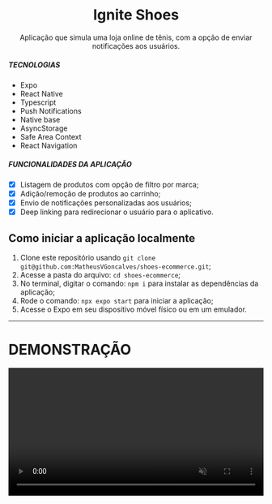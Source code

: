 <h1 align="center">
Ignite Shoes
</h1>

<p align="center">Aplicação que simula uma loja online de tênis, com a opção de enviar notificações aos usuários.</p>

##### TECNOLOGIAS

- Expo
- React Native
- Typescript
- Push Notifications
- Native base
- AsyncStorage
- Safe Area Context
- React Navigation

##### FUNCIONALIDADES DA APLICAÇÃO

- [x] Listagem de produtos com opção de filtro por marca;
- [x] Adição/remoção de produtos ao carrinho;
- [x] Envio de notificações personalizadas aos usuários;
- [x] Deep linking para redirecionar o usuário para o aplicativo.

## Como iniciar a aplicação localmente

1. Clone este repositório usando `git clone git@github.com:MatheusVGoncalves/shoes-ecommerce.git`;
2. Acesse a pasta do arquivo: `cd shoes-ecommerce`;<br />
3. No terminal, digitar o comando: `npm i` para instalar as dependências da aplicação;
4. Rode o comando: `npx expo start` para iniciar a aplicação;
5. Acesse o Expo em seu dispositivo móvel físico ou em um emulador.

<hr />

# DEMONSTRAÇÃO

<video src="https://github.com/MatheusVGoncalves/shoes-ecommerce/assets/97061067/b7ff6fc9-15f9-438e-8ab5-71015b5005b8" align="center" width="100%" autoplay loop muted markdown="1"/>
